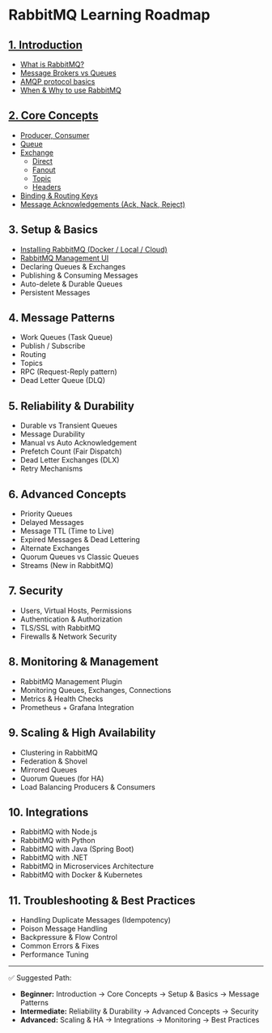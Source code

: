# RabbitMQ Learning Roadmap

## [1. Introduction](#)
- [What is RabbitMQ?](#)
- [Message Brokers vs Queues](#)
- [AMQP protocol basics](#)
- [When & Why to use RabbitMQ](#)

## [2. Core Concepts](#)
- [Producer, Consumer](#)
- [Queue](#)
- [Exchange](#)
  - [Direct](#)
  - [Fanout](#)
  - [Topic](#)
  - [Headers](#)
- [Binding & Routing Keys](#)
- [Message Acknowledgements (Ack, Nack, Reject)](#)

## 3. Setup & Basics
- [Installing RabbitMQ (Docker / Local / Cloud)](#)
- [RabbitMQ Management UI](#)
- Declaring Queues & Exchanges
- Publishing & Consuming Messages
- Auto-delete & Durable Queues
- Persistent Messages

## 4. Message Patterns
- Work Queues (Task Queue)
- Publish / Subscribe
- Routing
- Topics
- RPC (Request-Reply pattern)
- Dead Letter Queue (DLQ)

## 5. Reliability & Durability
- Durable vs Transient Queues
- Message Durability
- Manual vs Auto Acknowledgement
- Prefetch Count (Fair Dispatch)
- Dead Letter Exchanges (DLX)
- Retry Mechanisms

## 6. Advanced Concepts
- Priority Queues
- Delayed Messages
- Message TTL (Time to Live)
- Expired Messages & Dead Lettering
- Alternate Exchanges
- Quorum Queues vs Classic Queues
- Streams (New in RabbitMQ)

## 7. Security
- Users, Virtual Hosts, Permissions
- Authentication & Authorization
- TLS/SSL with RabbitMQ
- Firewalls & Network Security

## 8. Monitoring & Management
- RabbitMQ Management Plugin
- Monitoring Queues, Exchanges, Connections
- Metrics & Health Checks
- Prometheus + Grafana Integration

## 9. Scaling & High Availability
- Clustering in RabbitMQ
- Federation & Shovel
- Mirrored Queues
- Quorum Queues (for HA)
- Load Balancing Producers & Consumers

## 10. Integrations
- RabbitMQ with Node.js
- RabbitMQ with Python
- RabbitMQ with Java (Spring Boot)
- RabbitMQ with .NET
- RabbitMQ in Microservices Architecture
- RabbitMQ with Docker & Kubernetes

## 11. Troubleshooting & Best Practices
- Handling Duplicate Messages (Idempotency)
- Poison Message Handling
- Backpressure & Flow Control
- Common Errors & Fixes
- Performance Tuning

---
✅ Suggested Path:
- **Beginner:** Introduction → Core Concepts → Setup & Basics → Message Patterns  
- **Intermediate:** Reliability & Durability → Advanced Concepts → Security  
- **Advanced:** Scaling & HA → Integrations → Monitoring → Best Practices
